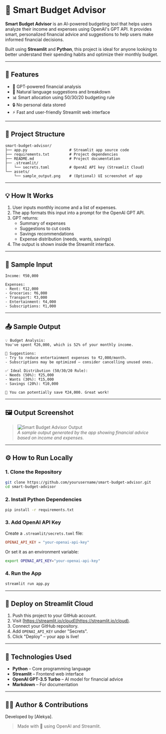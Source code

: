 # 💸 Smart Budget Advisor

**Smart Budget Advisor** is an AI-powered budgeting tool that helps users analyze their income and expenses using OpenAI's GPT API. It provides smart, personalized financial advice and suggestions to help users make informed financial decisions.

Built using **Streamlit** and **Python**, this project is ideal for anyone looking to better understand their spending habits and optimize their monthly budget.

---

## 📌 Features

- 🧠 GPT-powered financial analysis  
- 💬 Natural language suggestions and breakdown  
- 📊 Smart allocation using 50/30/20 budgeting rule  
- 🔒 No personal data stored  
- ⚡️ Fast and user-friendly Streamlit web interface  

---

## 📁 Project Structure

```
smart-budget-advisor/
├── app.py                   # Streamlit app source code
├── requirements.txt         # Project dependencies
├── README.md                # Project documentation
├── .streamlit/
│   └── secrets.toml         # OpenAI API key (Streamlit Cloud)
└── assets/
    └── sample_output.png    # (Optional) UI screenshot of app
```

---

## 💡 How It Works

1. User inputs monthly income and a list of expenses.  
2. The app formats this input into a prompt for the OpenAI GPT API.  
3. GPT returns:
   - Summary of expenses
   - Suggestions to cut costs
   - Savings recommendations
   - Expense distribution (needs, wants, savings)  
4. The output is shown inside the Streamlit interface.

---

## 🧪 Sample Input

```
Income: ₹50,000

Expenses:
- Rent: ₹12,000
- Groceries: ₹6,000
- Transport: ₹3,000
- Entertainment: ₹4,000
- Subscriptions: ₹1,000
```

---

## 📤 Sample Output

```
💡 Budget Analysis:
You've spent ₹26,000, which is 52% of your monthly income.

📌 Suggestions:
- Try to reduce entertainment expenses to ₹2,000/month.
- Subscriptions may be optimized — consider cancelling unused ones.

✅ Ideal Distribution (50/30/20 Rule):
- Needs (50%): ₹25,000
- Wants (30%): ₹15,000
- Savings (20%): ₹10,000

👏 You can potentially save ₹24,000. Great work!
```

---

## 🖼 Output Screenshot

> ![Smart Budget Advisor Output](assets/sample_output.png)  
> _A sample output generated by the app showing financial advice based on income and expenses._

---

## ⚙️ How to Run Locally

### 1. Clone the Repository

```bash
git clone https://github.com/yourusername/smart-budget-advisor.git
cd smart-budget-advisor
```

### 2. Install Python Dependencies

```bash
pip install -r requirements.txt
```

### 3. Add OpenAI API Key

Create a `.streamlit/secrets.toml` file:

```toml
OPENAI_API_KEY = "your-openai-api-key"
```

Or set it as an environment variable:

```bash
export OPENAI_API_KEY="your-openai-api-key"
```

### 4. Run the App

```bash
streamlit run app.py
```

---

## 🚀 Deploy on Streamlit Cloud

1. Push this project to your GitHub account.  
2. Visit [https://streamlit.io/cloud](https://streamlit.io/cloud).  
3. Connect your GitHub repository.  
4. Add `OPENAI_API_KEY` under "Secrets".  
5. Click "Deploy" – your app is live!

---

## 🧰 Technologies Used

- **Python** – Core programming language  
- **Streamlit** – Frontend web interface  
- **OpenAI GPT-3.5 Turbo** – AI model for financial advice  
- **Markdown** – For documentation

---


## 🙋‍♀️ Author & Contributions

Developed by [Alekya].  

> Made with 💙 using OpenAI and Streamlit.


